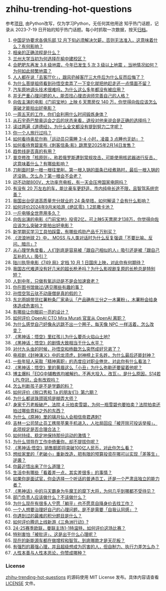 # zhihu-trending-hot-questions
参考[项目](https://github.com/justjavac/zhihu-trending-hot-questions), 由Python改写，仅为学习Python，无任何其他用途
知乎热门话题，记录从 2023-7-19
日开始的知乎热门话题。每小时抓取一次数据，按天[归档](./data)。
<!-- BEGIN -->
<!-- 最后更新时间 2024-09-26 06:31:04.843616 -->
1. [中国足协要求各俱乐部 12 月下旬必须解决欠薪，否则无法准入，这意味着什么？有何影响？](https://www.zhihu.com/question/668206642)
1. [相亲的正确流程是什么？](https://www.zhihu.com/question/428728172)
1. [兰州大学当初为何选择在榆中建校区？](https://www.zhihu.com/question/648419248)
1. [合肥肥东再发 3.8 级地震，今年已发生 5 次 3 级以上地震 ，当地情况如何？为何如此频繁地震？](https://www.zhihu.com/question/668209462)
1. [人人都在说「去客厅化」，跟风扔掉客厅三大件后为什么反而后悔了？](https://www.zhihu.com/question/666298080)
1. [为什么菩提祖师看到孙悟空卖弄了一下变化就把他赶走还一点情面不留？](https://www.zhihu.com/question/667620165)
1. [汽车原地调头技术很难吗，为什么这么多年都没有被应用？](https://www.zhihu.com/question/666888248)
1. [并无严重心理问题的人，能否找心理咨询师完善自己的人格？](https://www.zhihu.com/question/668035440)
1. [向佐主演的电影《门前宝地》上映 6 天票房仅 140 万，你觉得向佐应该怎么突破才能拍出好电影？](https://www.zhihu.com/question/668141121)
1. [一周五天的工作，你们会利用什么时间锻炼身体？](https://www.zhihu.com/question/667516126)
1. [从石宇奇巴黎奥运会之后的状态来看，退役对他来说会是正确的选择吗？](https://www.zhihu.com/question/668143395)
1. [读过两遍《道德经》，为什么全文都没有提到努力二字呢？](https://www.zhihu.com/question/667844215)
1. [你一个人旅行过吗？](https://www.zhihu.com/question/657705948)
1. [如何看待奥尼尔称「运动员只需睡 3-4 小时，凌晨 3 点睡也无妨」？](https://www.zhihu.com/question/668065213)
1. [如何看待育碧宣布《刺客信条:影》跳票至2025年2月14日发售？](https://www.zhihu.com/question/668268780)
1. [趋势线是否真的有用？](https://www.zhihu.com/question/506831873)
1. [普京修改「核原则」，称若俄罗斯遭到常规攻击，可能使用核武器进行反击，这意味着什么？有哪些影响？](https://www.zhihu.com/question/668268045)
1. [刀削面时是一根一根往里削，第一根入锅的面条已经煮熟时，最后一根入锅的还没熟，怎么办？第一根会不会老？](https://www.zhihu.com/question/626500353)
1. [动不动就800V，大功率充电桩，有一天会压垮国家电网吗？](https://www.zhihu.com/question/665890794)
1. [有没有 20 万左右的车，能比豪车更舒适，市内纯电长途不限，且智驾系统完善？](https://www.zhihu.com/question/667839232)
1. [我国出台促进高质量充分就业的 24 条举措，如何解读？会有什么影响？](https://www.zhihu.com/question/668218708)
1. [如何评价2024年9月米哈游《绝区零》1.2凯撒卡池？](https://www.zhihu.com/question/668195274)
1. [一斤电够全世界用多久？](https://www.zhihu.com/question/667623347)
1. [向佐出演的电影《门前宝地》投资2亿，可上映5天票房才138万，你觉得向佐应该怎么突破才能拍出好电影？](https://www.zhihu.com/question/668141121)
1. [新学期买学习工具怕踩雷，有哪些鸡肋产品千万别买？](https://www.zhihu.com/question/668208334)
1. [《流浪地球 2》中， MOSS 与人类对话时为什么反复强调「不要比喻、反问、暗示」?](https://www.zhihu.com/question/580213739)
1. [从心理学角度看，人们到底是容易被「跟自己相似的人」吸引还是被「跟自己互补的人」吸引？](https://www.zhihu.com/question/661850875)
1. [陆川执导电影《749 局》定档 10 月 1 日国庆上映，对此你有何期待？](https://www.zhihu.com/question/667047816)
1. [我国古代难道没有好几米的超长枪矛吗？为什么影视剧复原的长枪总是特别短？](https://www.zhihu.com/question/665413504)
1. [人到中年，只做有氧运动是不是会加速衰老？](https://www.zhihu.com/question/621626618)
1. [你在图书馆做过/遇见哪些有趣的事？](https://www.zhihu.com/question/23194847)
1. [孙悟空驾云驮不动唐僧是真的假的？](https://www.zhihu.com/question/666930202)
1. [东北雨姐带货红薯粉条厂家承认「产品确有三分之一木薯粉」，木薯粉会给身体造成危害吗？](https://www.zhihu.com/question/668070221)
1. [有哪些让你眼前一亮的设计？](https://www.zhihu.com/question/345685884)
1. [如何评价 OpenAI CTO Mira Murati 官宣从 OpenAI 离职？](https://www.zhihu.com/question/668239689)
1. [为什么感觉自己好像永远跳不出一个圈子，每天像 NPC 一样活着，怎么改变？](https://www.zhihu.com/question/661367461)
1. [《黑神话：悟空》里红孩儿为什么要杀火焰山土地?](https://www.zhihu.com/question/667185926)
1. [《黑神话：悟空》的剧情大致相当于什么水平？](https://www.zhihu.com/question/664929057)
1. [对付九头虫的时候，孙悟空和杨戬怎么突然成好兄弟了？](https://www.zhihu.com/question/667271073)
1. [电视剧《封神演义》中的龙须虎，封神榜上无名姓，为什么最后还能封神？](https://www.zhihu.com/question/498574595)
1. [一些年轻人采取「精神离职」的态度应对职业倦怠，对此你有什么看法？](https://www.zhihu.com/question/668125380)
1. [《黑神话：悟空》里的黄眉这么「小丑」为什么弥勒还要留着他呢？](https://www.zhihu.com/question/667977091)
1. [博主爆料「EDG中辅教练均被解约，不再大投入，改️瓦」，是什么原因，S14若LPL夺冠，会有改观吗？](https://www.zhihu.com/question/668077551)
1. [怎么判断孩子是不是学霸的料？](https://www.zhihu.com/question/487414207)
1. [如何评价《脱口秀和 Ta 的朋友们》第六期？](https://www.zhihu.com/question/668071028)
1. [为什么都说珠颈斑鸠是糊弄大师？](https://www.zhihu.com/question/458440782)
1. [身家千万老板破产，法院 4 元拍卖雪碧，为何一瓶雪碧也要拍卖？法院拍卖还拍过哪些意料之外的东西？](https://www.zhihu.com/question/667925572)
1. [为什么《原神》里的璃月仙人会相信帝君遇刺?](https://www.zhihu.com/question/645064217)
1. [吉林一公司禁止员工携带苹果手机进入，人社局回应「被开除可投诉举报」，此项规定是否合理合法？](https://www.zhihu.com/question/668162829)
1. [如何持续、稳定地保持那份运动的激情？](https://www.zhihu.com/question/667804578)
1. [为什么领导在工作中倚重你，却不提拔你呢？](https://www.zhihu.com/question/666358928)
1. [《黑神话:悟空》销售额即将突破100亿人民币，对此你怎么看？](https://www.zhihu.com/question/667875234)
1. [想给家里的「老破小」重新改造，把有限的预算投资在哪可以实现「差等生」逆袭？](https://www.zhihu.com/question/665982215)
1. [你最近悟出来了什么道理？](https://www.zhihu.com/question/667564273)
1. [生活中有哪些「看着差一点，其实差很多」的事情？](https://www.zhihu.com/question/668147237)
1. [如果你是面试官，你会选择一个听话的普通员工，还是一个严肃且独立的能力者？](https://www.zhihu.com/question/667711311)
1. [《黑神话》中的马天霸身为牛魔王的麾下大将，为何几乎到哪都不受待见？](https://www.zhihu.com/question/667644199)
1. [部门负责人应该做什么？不该做什么？](https://www.zhihu.com/question/667750171)
1. [为什么现在有很多人宁愿「躺平」也不愿意自降身价去找工作？](https://www.zhihu.com/question/667996357)
1. [一个人想要治理好自己的心理问题，是不是需要「自我认同感」？](https://www.zhihu.com/question/667075805)
1. [你遇到过的最难的积分题目是什么？](https://www.zhihu.com/question/332524499)
1. [如何评价腾讯上线新游《三角洲行动》?](https://www.zhihu.com/question/668150905)
1. [24-25赛季欧联，曼联主场1-1特温特，如何评价这场比赛？](https://www.zhihu.com/question/668260966)
1. [特别害怕「被批评」，这是出于什么心理呢？](https://www.zhihu.com/question/664916549)
1. [现在的新能源车都在做增程和智驾，到底哪款才是天花板？](https://www.zhihu.com/question/668135024)
1. [有强烈的慕强心理，并且超级想成为厉害的人，但自制力、执行力差怎么办？](https://www.zhihu.com/question/666890591)
1. [人性本善与人性本恶论，你赞成哪种？](https://www.zhihu.com/question/668050396)
<!-- END -->
### License
[zhihu-trending-hot-questions](https://github.com/yaogengzhu/zhihu-trending-hot-questions)
的源码使用 MIT License 发布。具体内容请查看 [LICENSE](./LICENSE) 文件。
